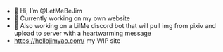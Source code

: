 - 👋 Hi, I’m @LetMeBeJim
- 🌱 Currently working on my own website
- 👀 Also working on a LilMe discord bot that will pull img from pixiv and upload to server with a heartwarming message
- https://hellojimyao.com/ my WIP site

<!---
LetMeBeJim/LetMeBeJim is a ✨ special ✨ repository because its `README.md` (this file) appears on your GitHub profile.
You can click the Preview link to take a look at your changes.
--->
